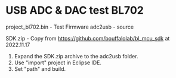 # USB ADC & DAC test BL702

project_bl702.bin - Test Firmware
adc2usb - source

SDK.zip - Copy from https://github.com/bouffalolab/bl_mcu_sdk at 2022.11.17

1. Expand the SDK.zip archive to the adc2usb folder.
2. Use "import" project in Eclipse IDE.
3. Set "path" and build.






